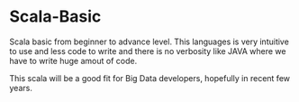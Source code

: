 # Scala-Basic
Scala basic from beginner to advance level. This languages is very intuitive to use and less code to write and there is no verbosity like JAVA where we have to write huge amout of code.

This scala will be a good fit for Big Data developers, hopefully in recent few years. 
